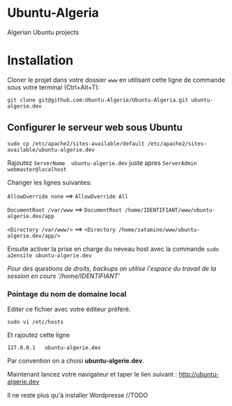Ubuntu-Algeria
==============

Algerian Ubuntu projects


# Installation

Cloner le projet dans votre dossier `www` en utilisant cette ligne de commande sous votre terminal (Ctrl+Alt+T):

`git clone git@github.com:Ubuntu-Algerie/Ubuntu-Algeria.git ubuntu-algerie.dev`

## Configurer le serveur web sous Ubuntu

`sudo cp /etc/apache2/sites-available/default /etc/apache2/sites-available/ubuntu-algerie.dev`

Rajoutez `ServerName  ubuntu-algerie.dev` juste apres `ServerAdmin webmaster@localhost`

Changer les lignes suivantes: 

`AllowOverride none` ==> `AllowOverride All`

`DocumentRoot /var/www` ==> `DocumentRoot /home/IDENTIFIANT/www/ubuntu-algerie.dev/app`

`<Directory /var/www/>` ==> `<Directory /home/zatamine/www/ubuntu-algerie.dev/app/>`

Ensuite activer la prise en charge du neveau host avec la commande `sudo a2ensite ubuntu-algerie.dev`

*Pour des questions de droits, backups on utilise l'espace du travail de la session en cours '/home/IDENTIFIANT'*

### Pointage du nom de domaine local

Editer ce fichier avec votre éditeur préféré.

`sudo vi /etc/hosts`

Et rajoutez cette ligne 

`127.0.0.1   ubuntu-algerie.dev`

Par convention on a choisi **ubuntu-algerie.dev**.

Maintenant lancez votre navigateur et taper le lien suivant : http://ubuntu-algerie.dev

Il ne reste plus qu'à installer Wordpresse //TODO 